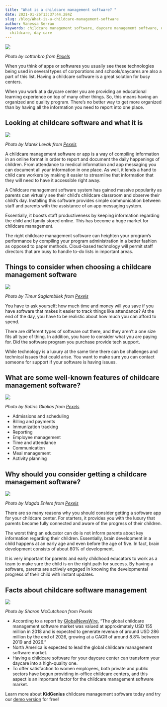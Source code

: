 ```yaml
---
title: "What is a childcare management software? "
date: 2021-01-26T13:37:44.284Z
slug: /blog/What-is-a-childcare-management-software
author: Vanessa Serrao
keywords: childcare management software, daycare management software, daycare,
  childcare, day care
---
```

![](https://lh3.googleusercontent.com/aceMaBIVLToSbFsQZQNT2IN8k3FTu-6t6Sc0yHHEskfAnu-OwnyncavA4ZV7ersBpqh3tg3MJuLJIjtzEAZFCg_-SmMZLC97QHn9VdKJ-trGYP5fttA1cVLxmv9AZE_kl1SWDZYQ)

*Photo by cottonbro from [Pexels](https://www.pexels.com/photo/girls-playing-on-a-white-table-3662668/)*

When you think of apps or softwares you usually see these technologies being used in several types of corporations and schools/daycares are also a part of this list. Having a childcare software is a great solution for busy centers.

When you work at a daycare center you are providing an educational learning experience on top of many other things. So, this means having an organized and quality program. There’s no better way to get more organized than by having all the information you need to report into one place.

## Looking at childcare software and what it is

![](https://lh4.googleusercontent.com/MnfopTs3TouDecUzcRD8MRkCgtbOrlIC47LokYoc3aQTpKLOT4nZWX-SfgpvwC7KHkd6I0upLHKlIe8fZiPN0SAzS-gMeEEs3ayV5HeFRPy2f-PAApSFqtii8g298wxi5AGDViux)

*Photo by Marek Levak from [Pexels](https://www.pexels.com/photo/quote-on-ipad-screen-2320369/)*

A childcare management software or app is a way of compiling information in an online format in order to report and document the daily happenings of children. From attendance to medical information and app messaging you can document all your information in one place. As well, it lends a hand to child care workers by making it easier to streamline that information that they will need to have it accessible right away.

A Childcare management software system has gained massive popularity as parents can virtually see their child’s childcare classroom and observe their child’s day. Installing this software provides simple communication between staff and parents with the assistance of an app messaging system.

Essentially, it boosts staff productiveness by keeping information regarding the child and family stored online. This has become a huge market for childcare management.

The right childcare management software can heighten your program’s performance by compiling your program administration in a better fashion as opposed to paper methods. Cloud-based technology will permit staff directors that are busy to handle to-do lists in important areas.

## Things to consider when choosing a childcare management software

![](https://lh4.googleusercontent.com/DkZAzrO51gJwWH7bpjnEhlUhM-Sz_DbFCsh6eRTr06SkzchKi8TjOjfP6jEJYmQb7F9qfolmf99apzdQJyBUU4QziWD27hZY3ngu7mEQIMuB9_GwPLN0T3SscNBEfaNd5YkqijEw)

*Photo by Timur Saglambilek from [Pexels](https://www.pexels.com/photo/analytics-text-185576/)*

You have to ask yourself; how much time and money will you save if you have software that makes it easier to track things like attendance? At the end of the day, you have to be realistic about how much you can afford to spend.

There are different types of software out there, and they aren’t a one size fits all type of thing. In addition, you have to consider what you are paying for. Did the software program you purchase provide tech support.

While technology is a luxury at the same time there can be challenges and technical issues that could arise. You want to make sure you can contact someone for support if your software is having issues.

## What are some well-known features of childcare management software?

![](https://lh4.googleusercontent.com/0DZTuqhMrPy26nkkcgY7M5UdC-2bn8XpQ4_YkhqoXd61EfksjgIHnP5zHvncOa7yFTA3hgzbr4KFJXyrwYnc9bViAZg040cFlwagUkp9NO_Ibq1-PKWFzVi933B28SnO41H8BoEr)

*Photo by Sotiris Gkolias from [Pexels](https://www.pexels.com/photo/photo-of-ipad-on-pile-of-lemons-927805/)*

* Admissions and scheduling
* Billing and payments
* Immunization tracking
* Reporting
* Employee management
* Time and attendance
* Communication
* Meal management
* Activity planning

## Why should you consider getting a childcare management software?

![](https://lh3.googleusercontent.com/iSMZQTohpd_mxwBVZ6GLaYn0ySN6Kim3-eOLRueJ8Lu576c8F4ntAAE8oBTkFXSOtmzD1ver449CiT6Z3FWp0mp7BsY6UkOEF6vRbP_mZUc95OISzESHD-HycV9zTyQrMkgcI3PV)

*Photo by Magda Ehlers from [Pexels](https://www.pexels.com/photo/love-art-summer-sun-4013304/)*

There are so many reasons why you should consider getting a software app for your childcare center. For starters, it provides you with the luxury that parents become fully connected and aware of the progress of their children.

The worst thing an educator can do is not inform parents about key information regarding their children. Essentially, brain development in a child happens at an early age and even before the age of five. In fact, brain development consists of about 80% of development.

It is very important for parents and early childhood educators to work as a team to make sure the child is on the right path for success. By having a software, parents are actively engaged in knowing the developmental progress of their child with instant updates.

## Facts about childcare software management

![](https://lh6.googleusercontent.com/NgC681vnLd78oVavGJGbqLATXhBWGy7XxH_23Zp8G7et3-3sAcVTh6kSuS3KE1NCd7dTiFNCfEvruquOON3_NsMWgYqg8H-emHkiKmcDg9di06BAPKj9I9diTK9zn5vi02RjRT1J)

*Photo by Sharon McCutcheon from Pexels*

* According to a report by [GlobalNewsWire](https://www.globenewswire.com/news-release/2019/02/07/1712004/0/en/Global-Childcare-Management-Software-Market-Worth-Over-USD-286-Million-By-2026-Zion-Market-Research.html), “The global childcare management software market was valued at approximately USD 155 million in 2018 and is expected to generate revenue of around USD 286 million by the end of 2026, growing at a CAGR of around 8.8% between 2019 and 2026.”
* North America is expected to lead the global childcare management software market.
* Having a childcare software for your daycare center can transform your daycare into a high-quality one.
* To offer satisfaction to women employees, both private and public sectors have begun providing in-office childcare centers, and this aspect is an important factor for the childcare management software market.

Learn more about **KidGenius** childcare management software today and try our [demo version](http://trykidgenius.com/) for free!